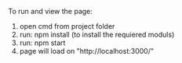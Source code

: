 To run and view the page:
  1. open cmd from project folder
  2. run:  npm install (to install the requiered moduls)
  3. run:  npm start
  4. page will load on "http://localhost:3000/"
